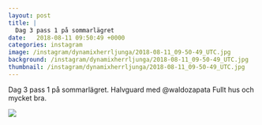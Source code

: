 ```yaml
---
layout: post
title: |
  Dag 3 pass 1 på sommarlägret
date:   2018-08-11 09:50:49 +0000
categories: instagram
image: /instagram/dynamixherrljunga/2018-08-11_09-50-49_UTC.jpg
background: /instagram/dynamixherrljunga/2018-08-11_09-50-49_UTC.jpg
thumbnail: /instagram/dynamixherrljunga/2018-08-11_09-50-49_UTC.jpg
---
```

Dag 3 pass 1 på sommarlägret. Halvguard med @waldozapata Fullt hus och mycket bra.



<img src='/www-dynamix-herrljunga/instagram/dynamixherrljunga/2018-08-11_09-50-49_UTC.jpg' class='img-fluid' />

